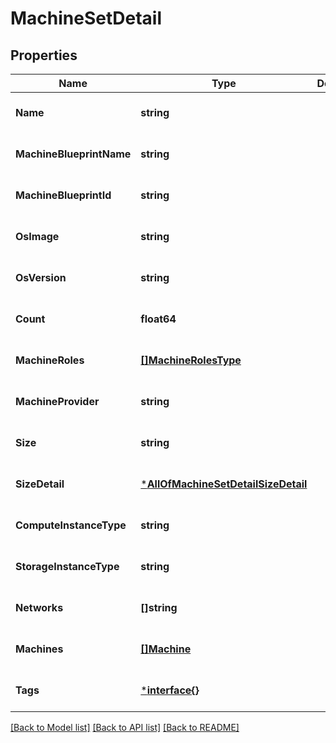 # MachineSetDetail

## Properties
Name | Type | Description | Notes
------------ | ------------- | ------------- | -------------
**Name** | **string** |  | [optional] [default to null]
**MachineBlueprintName** | **string** |  | [optional] [default to null]
**MachineBlueprintId** | **string** |  | [optional] [default to null]
**OsImage** | **string** |  | [optional] [default to null]
**OsVersion** | **string** |  | [optional] [default to null]
**Count** | **float64** |  | [optional] [default to null]
**MachineRoles** | [**[]MachineRolesType**](MachineRolesType.md) |  | [optional] [default to null]
**MachineProvider** | **string** |  | [optional] [default to null]
**Size** | **string** |  | [optional] [default to null]
**SizeDetail** | [***AllOfMachineSetDetailSizeDetail**](AllOfMachineSetDetailSizeDetail.md) |  | [optional] [default to null]
**ComputeInstanceType** | **string** |  | [optional] [default to null]
**StorageInstanceType** | **string** |  | [optional] [default to null]
**Networks** | **[]string** |  | [optional] [default to null]
**Machines** | [**[]Machine**](Machine.md) |  | [optional] [default to null]
**Tags** | [***interface{}**](interface{}.md) |  | [optional] [default to null]

[[Back to Model list]](../README.md#documentation-for-models) [[Back to API list]](../README.md#documentation-for-api-endpoints) [[Back to README]](../README.md)

